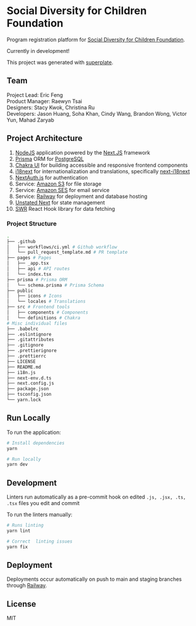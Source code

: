 # Social Diversity for Children Foundation

Program registration platform for [Social Diversity for Children Foundation](https://www.socialdiversity.org).

Currently in development!

This project was generated with [superplate](https://github.com/pankod/superplate).

## Team

Project Lead: Eric Feng\
Product Manager: Raewyn Tsai\
Designers: Stacy Kwok, Christina Ru\
Developers: Jason Huang, Soha Khan, Cindy Wang, Brandon Wong, Victor Yun, Mahad Zaryab

## Project Architecture

1. [NodeJS](https://nodejs.org/en/) application powered by the [Next.JS](https://nextjs.org/)
   framework
2. [Prisma](https://www.prisma.io/) ORM for [PostgreSQL](https://www.postgresql.org/)
3. [Chakra UI](https://chakra-ui.com/) for building accessible and responsive frontend components
4. [i18next](https://www.i18next.com/) for internationalization and translations, specifically [next-i18next](https://github.com/isaachinman/next-i18next)
5. [NextAuth.js](https://next-auth.js.org/) for authentication
6. Service: [Amazon S3](https://aws.amazon.com/s3/) for file storage
7. Service: [Amazon SES](https://aws.amazon.com/ses/) for email service
8. Service: [Railway](https://docs.railway.app/) for deployment and database hosting
9. [Unstated Next](https://github.com/jamiebuilds/unstated-next) for state management
10. [SWR](https://swr.vercel.app/) React Hook library for data fetching

### Project Structure

```bash
.
├── .github
│   ├── workflows/ci.yml # Github workflow
│   └── pull_request_template.md # PR template
├── pages # Pages
│   ├── _app.tsx
│   ├── api # API routes
│   └── index.tsx
├── prisma # Prisma ORM
│   └── schema.prisma # Prisma Schema
├── public
│   ├── icons # Icons
│   └── locales # Translations
├── src # Frontend tools
│   ├── components # Components
│   └── definitions # Chakra
# Misc individual files
├── .babelrc
├── .eslintignore
├── .gitattributes
├── .gitignore
├── .prettierignore
├── .prettierrc
├── LICENSE
├── README.md
├── i18n.js
├── next-env.d.ts
├── next.config.js
├── package.json
├── tsconfig.json
└── yarn.lock
```

## Run Locally

To run the application:

```bash
# Install dependencies
yarn

# Run locally
yarn dev
```

## Development

Linters run automatically as a pre-commit hook on edited `.js, .jsx, .ts, .tsx` files you edit and commit

To run the linters manually:

```bash
# Runs linting
yarn lint

# Correct  linting issues
yarn fix
```

## Deployment

Deployments occur automatically on push to main and staging branches through [Railway](https://docs.railway.app/).

## License

MIT
